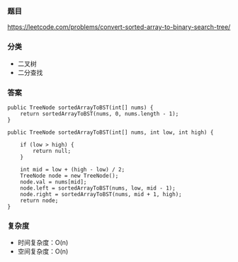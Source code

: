 ### 题目
https://leetcode.com/problems/convert-sorted-array-to-binary-search-tree/

### 分类
* 二叉树
* 二分查找

### 答案
```
public TreeNode sortedArrayToBST(int[] nums) {
    return sortedArrayToBST(nums, 0, nums.length - 1);
}

public TreeNode sortedArrayToBST(int[] nums, int low, int high) {
    
    if (low > high) {
        return null;
    }
    
    int mid = low + (high - low) / 2;
    TreeNode node = new TreeNode();
    node.val = nums[mid];
    node.left = sortedArrayToBST(nums, low, mid - 1);
    node.right = sortedArrayToBST(nums, mid + 1, high);
    return node;
}
```

### 复杂度
* 时间复杂度：O(n)
* 空间复杂度：O(n)
